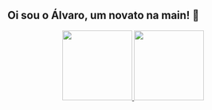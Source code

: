## Oi sou o Álvaro, um novato na main! 🤙

<div align="center">
  <a href="https://github.com/contrasov">
    <img height="140em" src="https://github-readme-stats.vercel.app/api?username=contrasov&show_icons=true&theme=chartreuse-dark&include_all_commits=true&count_private=true"/>
    <img height="140em" src="https://github-readme-stats.vercel.app/api/top-langs/?username=contrasov&layout=compact&langs_count=7&theme=chartreuse-dark"/>
  </a>
</div>
